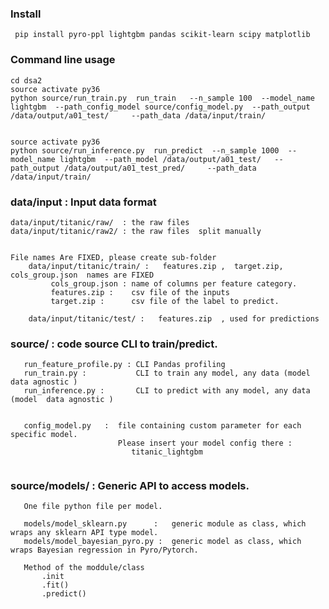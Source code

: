 ### Install

     pip install pyro-ppl lightgbm pandas scikit-learn scipy matplotlib



### Command line usage
    cd dsa2
    source activate py36 
    python source/run_train.py  run_train   --n_sample 100  --model_name lightgbm  --path_config_model source/config_model.py  --path_output /data/output/a01_test/     --path_data /data/input/train/    


    source activate py36 
    python source/run_inference.py  run_predict  --n_sample 1000  --model_name lightgbm  --path_model /data/output/a01_test/   --path_output /data/output/a01_test_pred/     --path_data /data/input/train/




### data/input  : Input data format

    data/input/titanic/raw/  : the raw files
    data/input/titanic/raw2/ : the raw files  split manually


    File names Are FIXED, please create sub-folder  
        data/input/titanic/train/ :   features.zip ,  target.zip, cols_group.json  names are FIXED
             cols_group.json : name of columns per feature category.
             features.zip :    csv file of the inputs
             target.zip :      csv file of the label to predict.

        data/input/titanic/test/ :   features.zip  , used for predictions






### source/  : code source CLI to train/predict.
```
   run_feature_profile.py : CLI Pandas profiling
   run_train.py :           CLI to train any model, any data (model  data agnostic )
   run_inference.py :       CLI to predict with any model, any data (model  data agnostic )


   config_model.py   :  file containing custom parameter for each specific model.
                        Please insert your model config there :
                           titanic_lightgbm


```



### source/models/  : Generic API to access models.
```
   One file python file per model.

   models/model_sklearn.py      :   generic module as class, which wraps any sklearn API type model.
   models/model_bayesian_pyro.py :  generic model as class, which wraps Bayesian regression in Pyro/Pytorch.

   Method of the moddule/class
       .init
       .fit()
       .predict()


```




